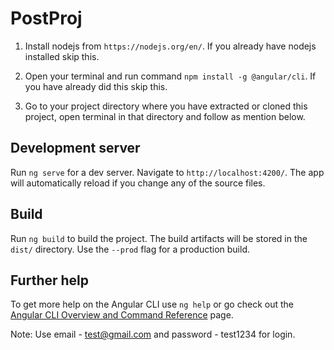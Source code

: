 # PostProj

1. Install nodejs from `https://nodejs.org/en/`. If you already have nodejs installed skip this.

2. Open your terminal and run command `npm install -g @angular/cli`. If you have already did this skip this.

3. Go to your project directory where you have extracted or cloned this project, open terminal in that directory and follow as mention below.

## Development server

Run `ng serve` for a dev server. Navigate to `http://localhost:4200/`. The app will automatically reload if you change any of the source files.

## Build

Run `ng build` to build the project. The build artifacts will be stored in the `dist/` directory. Use the `--prod` flag for a production build.

## Further help

To get more help on the Angular CLI use `ng help` or go check out the [Angular CLI Overview and Command Reference](https://angular.io/cli) page.

Note: Use email - test@gmail.com and password - test1234 for login.
